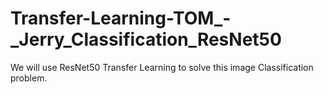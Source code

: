 # Transfer-Learning-TOM_-_Jerry_Classification_ResNet50

We will use ResNet50 Transfer Learning to solve this image Classification problem.

